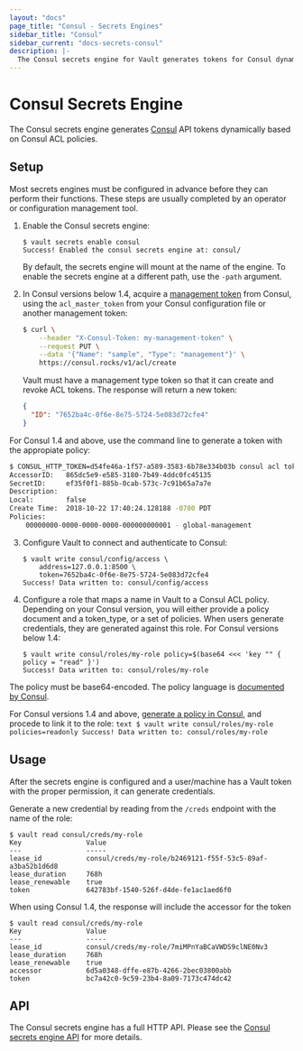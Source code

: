 ```yaml
---
layout: "docs"
page_title: "Consul - Secrets Engines"
sidebar_title: "Consul"
sidebar_current: "docs-secrets-consul"
description: |-
  The Consul secrets engine for Vault generates tokens for Consul dynamically.
---
```


# Consul Secrets Engine

The Consul secrets engine generates [Consul](https://www.consul.io) API tokens
dynamically based on Consul ACL policies.

## Setup

Most secrets engines must be configured in advance before they can perform their
functions. These steps are usually completed by an operator or configuration
management tool.

1. Enable the Consul secrets engine:

    ```text
    $ vault secrets enable consul
    Success! Enabled the consul secrets engine at: consul/
    ```

    By default, the secrets engine will mount at the name of the engine. To
    enable the secrets engine at a different path, use the `-path` argument.

2. In Consul versions below 1.4, acquire a [management token][consul-mgmt-token] from Consul, using the
`acl_master_token` from your Consul configuration file or another management
token:

    ```sh
    $ curl \
        --header "X-Consul-Token: my-management-token" \
        --request PUT \
        --data '{"Name": "sample", "Type": "management"}' \
        https://consul.rocks/v1/acl/create
    ```

    Vault must have a management type token so that it can create and revoke ACL
    tokens. The response will return a new token:

    ```json
    {
      "ID": "7652ba4c-0f6e-8e75-5724-5e083d72cfe4"
    }
    ```
For Consul 1.4 and above, use the command line to generate a token with the appropiate policy:

   ```sh
   $ CONSUL_HTTP_TOKEN=d54fe46a-1f57-a589-3583-6b78e334b03b consul acl token create -policy-name=global-management
   AccessorID:   865dc5e9-e585-3180-7b49-4ddc0fc45135
   SecretID:     ef35f0f1-885b-0cab-573c-7c91b65a7a7e
   Description:
   Local:        false
   Create Time:  2018-10-22 17:40:24.128188 -0700 PDT
   Policies:
       00000000-0000-0000-0000-000000000001 - global-management
   ```

3. Configure Vault to connect and authenticate to Consul:

    ```text
    $ vault write consul/config/access \
        address=127.0.0.1:8500 \
        token=7652ba4c-0f6e-8e75-5724-5e083d72cfe4
    Success! Data written to: consul/config/access
    ```

4. Configure a role that maps a name in Vault to a Consul ACL policy. Depending on your Consul version, 
you will either provide a policy document and a token_type, or a set of policies.
When users generate credentials, they are generated against this role. For Consul versions below 1.4:

    ```text
    $ vault write consul/roles/my-role policy=$(base64 <<< 'key "" { policy = "read" }')
    Success! Data written to: consul/roles/my-role
    ```
The policy must be base64-encoded. The policy language is [documented by Consul](https://www.consul.io/docs/internals/acl.html).

For Consul versions 1.4 and above, [generate a policy in Consul](https://www.consul.io/docs/guides/acl.html), and procede to link it 
to the role:
    ```text
    $ vault write consul/roles/my-role policies=readonly
    Success! Data written to: consul/roles/my-role
    ```

## Usage

After the secrets engine is configured and a user/machine has a Vault token with
the proper permission, it can generate credentials.

Generate a new credential by reading from the `/creds` endpoint with the name
of the role:

```text
$ vault read consul/creds/my-role
Key                Value
---                -----
lease_id           consul/creds/my-role/b2469121-f55f-53c5-89af-a3ba52b1d6d8
lease_duration     768h
lease_renewable    true
token              642783bf-1540-526f-d4de-fe1ac1aed6f0
```

When using Consul 1.4, the response will include the accessor for the token

```text
$ vault read consul/creds/my-role
Key                Value
---                -----
lease_id           consul/creds/my-role/7miMPnYaBCaVWDS9clNE0Nv3
lease_duration     768h
lease_renewable    true
accessor           6d5a0348-dffe-e87b-4266-2bec03800abb
token              bc7a42c0-9c59-23b4-8a09-7173c474dc42
```
## API

The Consul secrets engine has a full HTTP API. Please see the
[Consul secrets engine API](/api/secret/consul/index.html) for more
details.

[consul-mgmt-token]: https://www.consul.io/docs/agent/http/acl.html#acl_create
